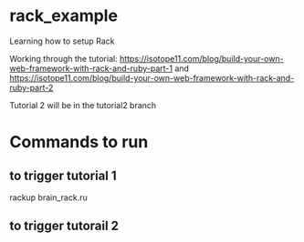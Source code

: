 # rack_example
Learning how to setup Rack

Working through the tutorial:
https://isotope11.com/blog/build-your-own-web-framework-with-rack-and-ruby-part-1
and
https://isotope11.com/blog/build-your-own-web-framework-with-rack-and-ruby-part-2

Tutorial 2 will be in the tutorial2 branch

# Commands to run
## to trigger tutorial 1
rackup brain_rack.ru
## to trigger tutorail 2
